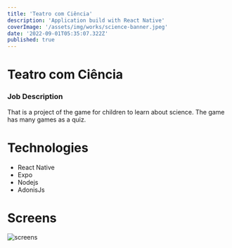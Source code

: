 ```yaml
---
title: 'Teatro com Ciência'
description: 'Application build with React Native'
coverImage: '/assets/img/works/science-banner.jpeg'
date: '2022-09-01T05:35:07.322Z'
published: true
---
```

# Teatro com Ciência

### Job Description

 That is a project of the game for children to learn about science.
 The game has many games as a quiz.

 # Technologies

 - React Native
 - Expo
 - Nodejs
 - AdonisJs

# Screens

![screens](/assets/img/works/science.png "Science")
